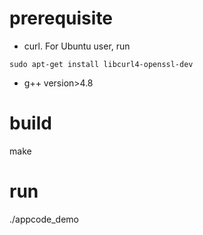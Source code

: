 # prerequisite

* curl. For Ubuntu user, run

```
sudo apt-get install libcurl4-openssl-dev
```

* g++ version>4.8

# build

make

# run

./appcode_demo
